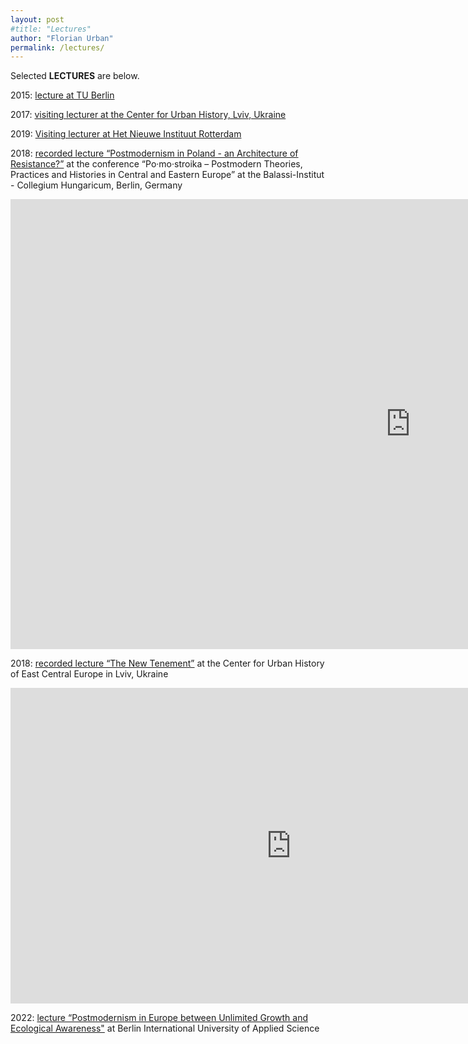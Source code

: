 ```yaml
---
layout: post
#title: "Lectures"
author: "Florian Urban"
permalink: /lectures/
---
```


Selected **LECTURES** are below. 


2015: [lecture at TU Berlin](https://www.sowi.hu-berlin.de/de/lehrbereiche/stadtsoz/think_drink/dateien/sose-15/thinkdrink18052015)

2017: [visiting lecturer at the Center for Urban History, Lviv, Ukraine](https://www.lvivcenter.org/en/discussions/return-to-the-center/)

2019: [Visiting lecturer at Het Nieuwe Instituut Rotterdam](https://nieuweinstituut.nl/en/projects/international-visitors-programme/florian-urban-us)

2018: [recorded lecture “Postmodernism in Poland - an Architecture of Resistance?”](https://www.youtube.com/watch?v=NBIzpfx6epg) at the conference “Po·mo·stroika – Postmodern Theories, Practices and Histories in Central and Eastern Europe” at the Balassi-Institut - Collegium Hungaricum, Berlin, Germany 

<iframe width="1280" height="720" src="https://www.youtube.com/embed/NBIzpfx6epg" title="Florian Urban | POSTMODERNISM IN POLAND – AN ARCHITECTURE OF RESISTANCE?" frameborder="0" allow="accelerometer; autoplay; clipboard-write; encrypted-media; gyroscope; picture-in-picture; web-share" allowfullscreen></iframe>

2018: [recorded lecture “The New Tenement”](https://www.youtube.com/watch?v=AgFnxE0iJZw) at the Center for Urban History of East Central Europe in Lviv, Ukraine 

<iframe width="897" height="505" src="https://www.youtube.com/embed/AgFnxE0iJZw" title="The New Tenement | Lecture by Florian Urban" frameborder="0" allow="accelerometer; autoplay; clipboard-write; encrypted-media; gyroscope; picture-in-picture; web-share" allowfullscreen></iframe>

2022: [lecture “Postmodernism in Europe between Unlimited Growth and Ecological Awareness"](https://www.lvivcenter.org/en/discussions/return-to-the-center/) at Berlin International University of Applied Science 